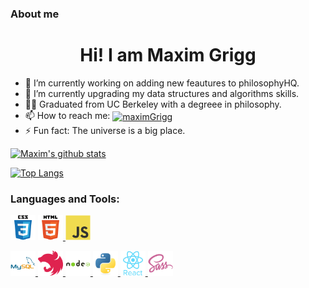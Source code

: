 ### About me
<h1 align="center">Hi! I am Maxim Grigg</h1>



- 🔭 I’m currently working on adding new feautures to philosophyHQ.
- 🌱 I’m currently upgrading my data structures and algorithms skills.
- 🧙‍♂️ Graduated from UC Berkeley with a degreee in philosophy.
- 📫 How to reach me: <a href="https://www.linkedin.com/in/maxim-grigg-42a4451a9/" target="blank"><img align="center"
      src="https://raw.githubusercontent.com/rahuldkjain/github-profile-readme-generator/master/src/images/icons/Social/linked-in-alt.svg"
      alt="maximGrigg" height="30" width="40" /></a>
- ⚡ Fun fact: The universe is a big place.

  


[![Maxim's github stats](https://github-readme-stats.vercel.app/api?username=mtgrigg&theme=vision-friendly-dark&show_icons=true)](https://github.com/mtgrigg/github-readme-stats)

[![Top Langs](https://github-readme-stats.vercel.app/api/top-langs/?username=mtgrigg&langs_count=8&theme=vision-friendly-dark&show_icons=true)](https://github.com/mtgrigg/github-readme-stats)



<!-- [![Top Langs](https://github-readme-stats.vercel.app/api/top-langs/?username=anuraghazra&layout=compact&theme=vision-friendly-dark&show_icons=true)](https://github.com/mtgrigg/github-readme-stats) -->

<h3 align="left">Languages and Tools:</h3>
<p align="left"> 
     <img
      src="https://raw.githubusercontent.com/devicons/devicon/master/icons/css3/css3-original-wordmark.svg" alt="css3"
      width="40" height="40" /> </a> <a href="https://www.w3.org/html/" target="_blank" rel="noreferrer"> <img
      src="https://raw.githubusercontent.com/devicons/devicon/master/icons/html5/html5-original-wordmark.svg"
      alt="html5" width="40" height="40" /> </a> <a href="https://www.adobe.com/in/products/illustrator.html"
    target="_blank" rel="noreferrer">  <img
      src="https://raw.githubusercontent.com/devicons/devicon/master/icons/javascript/javascript-original.svg"
      alt="javascript" width="40" height="40" /> </a> <a href="https://kotlinlang.org" target="_blank" rel="noreferrer">
   
  </a> <a href="https://www.mysql.com/" target="_blank" rel="noreferrer"> <img
      src="https://raw.githubusercontent.com/devicons/devicon/master/icons/mysql/mysql-original-wordmark.svg"
      alt="mysql" width="40" height="40" /> </a> <a href="https://nestjs.com/" target="_blank" rel="noreferrer"> <img
      src="https://raw.githubusercontent.com/devicons/devicon/master/icons/nestjs/nestjs-plain.svg" alt="nestjs"
      width="40" height="40" /> </a> <a href="https://nodejs.org" target="_blank" rel="noreferrer"> <img
      src="https://raw.githubusercontent.com/devicons/devicon/master/icons/nodejs/nodejs-original-wordmark.svg"
      alt="nodejs" width="40" height="40" /> </a> <a href="https://pandas.pydata.org/" target="_blank" rel="noreferrer">
    <img
      src="https://raw.githubusercontent.com/devicons/devicon/master/icons/python/python-original.svg" alt="python"
      width="40" height="40" /> </a> <a href="https://reactjs.org/" target="_blank" rel="noreferrer"> <img
      src="https://raw.githubusercontent.com/devicons/devicon/master/icons/react/react-original-wordmark.svg"
      alt="react" width="40" height="40" /> </a> <a href="https://sass-lang.com" target="_blank" rel="noreferrer"> <img
      src="https://raw.githubusercontent.com/devicons/devicon/master/icons/sass/sass-original.svg" alt="sass" width="40"
      height="40" /> </a> </p>
